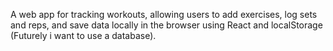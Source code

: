 A web app for tracking workouts, allowing users to add exercises, log sets and reps, and save data locally in the browser using React and localStorage (Futurely i want to use a database).
